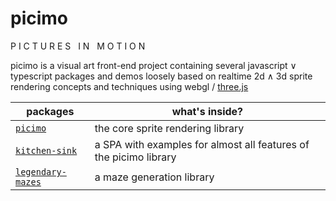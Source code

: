 # picimo

P I C T U R E S &nbsp; I N &nbsp; M O T I O N

picimo is a visual art front-end project containing several javascript &or; typescript packages and demos
loosely based on realtime 2d &and; 3d sprite rendering concepts and techniques using webgl / [three.js](https://threejs.org)

| packages | what's inside? |
|-----------|-------------|
| [`picimo`](packages/picimo/) | the core sprite rendering library |
| [`kitchen-sink`](packages/kitchen-sink/) | a SPA with examples for almost all features of the picimo library |
| [`legendary-mazes`](packages/legendary-mazes/) | a maze generation library |
